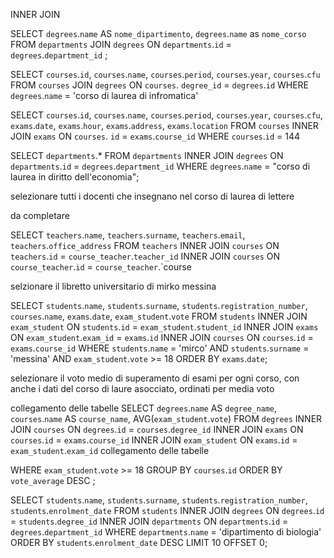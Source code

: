 INNER JOIN

SELECT `degrees`.`name` AS `nome_dipartimento`, `degrees`.`name` as `nome_corso` 
FROM `departments` 
JOIN `degrees`
ON `departments`.`id` = `degrees`.`department_id` ;

<!-- FIXME: NON FUNZIONA -->
SELECT `courses`.`id`, `courses`.`name`, `courses`.`period`, `courses`.`year`, `courses`.`cfu`
FROM `courses` 
JOIN `degrees`
ON `courses`. `degree_id` = `degrees`.`id`
WHERE `degrees`.`name` = 'corso di laurea di infromatica'


SELECT `courses`.`id`, `courses`.`name`, `courses`.`period`, `courses`.`year`, `courses`.`cfu`, `exams`.`date`, `exams`.`hour`, `exams`.`address`, `exams`.`location`
FROM `courses` 
INNER JOIN `exams`
ON `courses`. `id` = `exams`.`course_id`
WHERE `courses`.`id`  = 144


SELECT `departments`.*
FROM `departments`
INNER JOIN `degrees`
ON `departments`.`id` = `degrees`.`department_id`
WHERE `degrees`.`name` = "corso di laurea in diritto dell'economia";


selezionare tutti i docenti che insegnano nel corso di laurea di lettere

da completare

SELECT `teachers`.`name`, `teachers`.`surname`, `teachers`.`email`, `teachers`.`office_address`
FROM `teachers` 
INNER JOIN `courses`
ON `teachers`.`id` = `course_teacher`.`teacher_id`
INNER JOIN `courses`
ON `course_teacher`.`id` = `course_teacher`.`course


selzionare il libretto universitario di mirko messina

SELECT `students`.`name`, `students`.`surname`, `students`.`registration_number`, `courses`.`name`, `exams`.`date`, `exam_student`.`vote`
FROM `students`
INNER JOIN `exam_student`
ON `students`.`id` = `exam_student`.`student_id`
INNER JOIN `exams`
ON `exam_student`.`exam_id` = `exams`.`id`
INNER JOIN `courses`
ON `courses`.`id` = `exams`.`course_id`
WHERE `students`.`name` = 'mirco'
AND `students`.`surname` = 'messina'
AND `exam_student`.`vote` >= 18
ORDER BY `exams`.`date`;


selezionare il voto medio di superamento di esami per ogni corso, con anche i dati del corso di laure asocciato, ordinati per media voto 


collegamento delle tabelle
SELECT `degrees`.`name` AS `degree_name`, `courses`.`name` AS `course_name`, AVG(`exam_student`.`vote`)
FROM `degrees`
INNER JOIN `courses`
ON `degrees`.`id` = `courses`.`degree_id`
INNER JOIN `exams`
ON `courses`.`id` = `exams`.`course_id`
INNER JOIN `exam_student`
ON `exams`.`id` = `exam_student`.`exam_id`
collegamento delle tabelle

WHERE `exam_student`.`vote` >= 18
GROUP BY `courses`.`id`
ORDER BY `vote_average` DESC
;


SELECT `students`.`name`, `students`.`surname`, `students`.`registration_number`, `students`.`enrolment_date`
FROM `students`
INNER JOIN `degrees`
ON `degrees`.`id` = `students`.`degree_id`
INNER JOIN `departments`
ON `departments`.`id` = `degrees`.`department_id`
WHERE `departments`.`name` = 'dipartimento di biologia'
ORDER BY `students`.`enrolment_date` DESC
LIMIT 10
OFFSET 0;

